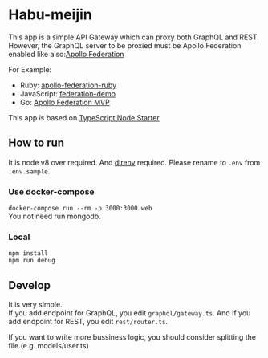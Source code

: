 # Habu-meijin
This app is a simple API Gateway which can proxy both GraphQL and REST.  
However, the GraphQL server to be proxied must be Apollo Federation enabled like also:[Apollo Federation](https://blog.apollographql.com/apollo-federation-f260cf525d21)

For Example:  
- Ruby:        [apollo-federation-ruby](https://github.com/Gusto/apollo-federation-ruby)  
- JavaScript:  [federation-demo](https://github.com/apollographql/federation-demo)  
- Go:          [Apollo Federation MVP](https://github.com/99designs/gqlgen/pull/851)  

This app is based on [TypeScript Node Starter](https://github.com/microsoft/TypeScript-Node-Starter)

## How to run
It is node v8 over required. And [direnv](https://github.com/direnv/direnv) required.
Please rename to `.env` from `.env.sample`.

### Use docker-compose
`docker-compose run --rm -p 3000:3000 web`  
You not need run mongodb.

### Local
```
npm install
npm run debug
```

## Develop
It is very simple.  
If you add endpoint for GraphQL, you edit `graphql/gateway.ts`.
And If you add endpoint for REST, you edit `rest/router.ts`.

If you want to write more bussiness logic, you should consider splitting the file.(e.g. models/user.ts)

